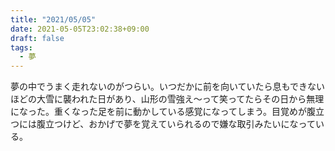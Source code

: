 ```yaml
---
title: "2021/05/05"
date: 2021-05-05T23:02:38+09:00
draft: false
tags:
  - 夢
---
```


夢の中でうまく走れないのがつらい。いつだかに前を向いていたら息もできないほどの大雪に襲われた日があり、山形の雪強え〜って笑ってたらその日から無理になった。重くなった足を前に動かしている感覚になってしまう。目覚めが腹立つには腹立つけど、おかげで夢を覚えていられるので嫌な取引みたいになっている。
